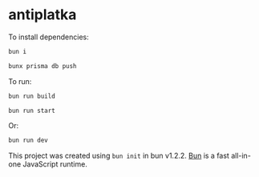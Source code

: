 # antiplatka

To install dependencies:

```bash
bun i
```

```bash
bunx prisma db push
```

To run:

```bash
bun run build
```

```bash
bun run start
```

Or:

```bash
bun run dev
```

This project was created using `bun init` in bun v1.2.2. [Bun](https://bun.sh) is a fast all-in-one JavaScript runtime.
